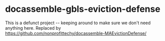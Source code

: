 # docassemble-gbls-eviction-defense

This is a defunct project -- keeping around to make sure we don't need anything here. Replaced by https://github.com/nonprofittechy/docassemble-MAEvictionDefense/
